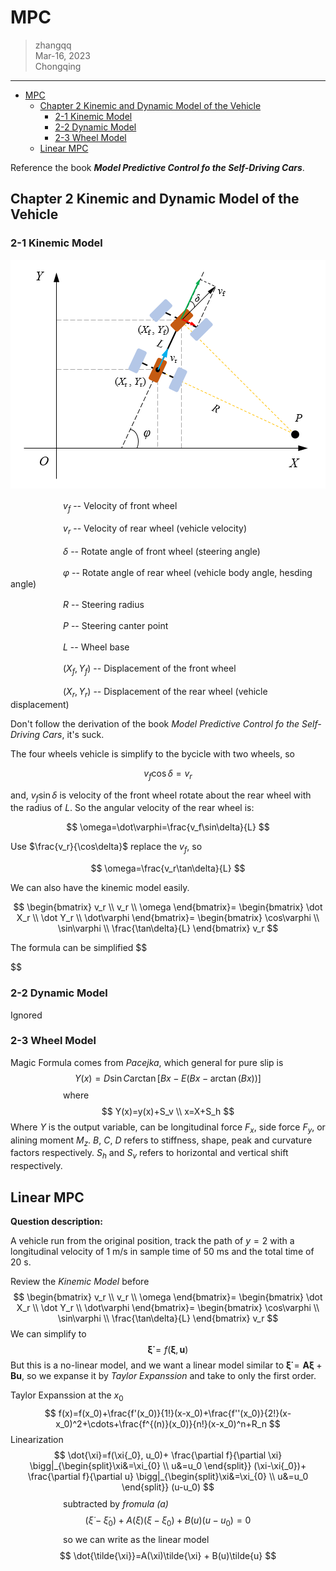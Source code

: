 

# MPC

> zhangqq  
> Mar-16, 2023  
> Chongqing

---


- [MPC](#mpc)
	- [Chapter 2 Kinemic and Dynamic Model of the Vehicle](#chapter-2-kinemic-and-dynamic-model-of-the-vehicle)
		- [2-1 Kinemic Model](#2-1-kinemic-model)
		- [2-2 Dynamic Model](#2-2-dynamic-model)
		- [2-3 Wheel Model](#2-3-wheel-model)
	- [Linear MPC](#linear-mpc)
	
	



Reference the book ***Model Predictive Control fo the Self-Driving Cars***.

## Chapter 2 Kinemic and Dynamic Model of the Vehicle

### 2-1 Kinemic Model


<p align=center>
<img src=./img/MPC_vehicleDynamic.png>
</p>

　　　　　　$v_f$   -- Velocity of front wheel

　　　　　　$v_r$   -- Velocity of rear wheel (vehicle velocity)

　　　　　　$\delta$	 -- Rotate angle of front wheel (steering angle)

　　　　　　$\varphi$	-- Rotate angle of rear wheel (vehicle body angle, hesding angle)

　　　　　　$R$	-- Steering radius

　　　　　　$P$	-- Steering canter point

　　　　　　$L$	-- Wheel base

　　　　　　$(X_f, Y_f)$   -- Displacement of the front wheel

　　　　　　$(X_r, Y_r)$   -- Displacement of the rear wheel (vehicle displacement)



Don't follow the derivation of the book *Model Predictive Control fo the Self-Driving Cars*, it's suck.

The four wheels vehicle is simplify to the bycicle with two wheels, so

$$
v_f\cos\delta=v_r
$$

and, $v_f\sin\delta$ is velocity of the front wheel rotate about the rear wheel with the radius of $L$. So the angular velocity of the rear wheel is:

$$
\omega=\dot\varphi=\frac{v_f\sin\delta}{L}
$$

Use $\frac{v_r}{\cos\delta}$ replace the $v_f$, so

$$
\omega=\frac{v_r\tan\delta}{L}
$$

We can also have the kinemic model easily.

$$
\begin{bmatrix}
	v_r \\
	v_r \\
	\omega
\end{bmatrix}=
\begin{bmatrix}
	\dot X_r \\
	\dot Y_r \\
	\dot\varphi
\end{bmatrix}=
\begin{bmatrix}
	\cos\varphi \\
	\sin\varphi \\
	\frac{\tan\delta}{L}
\end{bmatrix} v_r
$$

The formula can be simplified
$$

$$


### 2-2 Dynamic Model

Ignored

### 2-3 Wheel Model

Magic Formula comes from *Pacejka*, which general for pure slip is
$$
Y(x)=D\sin {C\arctan {[Bx-E(Bx-\arctan(Bx))]} }
$$
　　　　　　where
$$
Y(x)=y(x)+S_v \\
x=X+S_h
$$
Where $Y$ is the output variable, can be longitudinal force $F_x$, side force $F_y$, or alining moment $M_z$. $B$, $C$, $D$​ refers to stiffness, shape, peak and curvature factors respectively. $S_h$ and $S_v$ refers to horizontal and vertical shift respectively.

## Linear MPC

**Question description:**

A vehicle run from the original position, track the path of $y=2$ with a longitudinal velocity of 1 m/s in sample time of 50 ms and the total time of 20 s.



Review the *Kinemic Model* before
$$
\begin{bmatrix}
	v_r \\
	v_r \\
	\omega
\end{bmatrix}=
\begin{bmatrix}
	\dot X_r \\
	\dot Y_r \\
	\dot\varphi
\end{bmatrix}=
\begin{bmatrix}
	\cos\varphi \\
	\sin\varphi \\
	\frac{\tan\delta}{L}
\end{bmatrix} v_r
$$
We can simplify to
$$
\boldsymbol{\dot\xi}=f(\boldsymbol{\xi}, \boldsymbol{u}) \tag{a}
$$
But this is a no-linear model, and we want a linear model similar to $\boldsymbol{\dot\xi}=\boldsymbol{A}\boldsymbol{\xi}+\boldsymbol{B}\boldsymbol{u}$, so we expanse it by *Taylor Expanssion* and take to only the first order.

Taylor Expanssion at the $x_0$
$$
f(x)=f(x_0)+\frac{f'(x_0)}{1!}(x-x_0)+\frac{f''(x_0)}{2!}(x-x_0)^2+\cdots+\frac{f^{(n)}(x_0)}{n!}(x-x_0)^n+R_n
$$
Linearization
$$
\dot{\xi}=f(\xi{_0}, u_0)+
\frac{\partial f}{\partial \xi} \bigg|_{\begin{split}\xi&=\xi_{0} \\ u&=u_0 \end{split}} (\xi-\xi{_0})+
\frac{\partial f}{\partial u} \bigg|_{\begin{split}\xi&=\xi_{0} \\ u&=u_0 \end{split}} (u-u_0)
$$
　　　　　　subtracted by *fromula (a)*
$$
(\dot\xi-\dot\xi_{0})+A(\xi)(\xi-\xi_{0})+B(u)(u-u_0)=0
$$
　　　　　　so we can write as the linear model
$$
\dot{\tilde{\xi}}=A(\xi)\tilde{\xi} + B(u)\tilde{u}
$$
